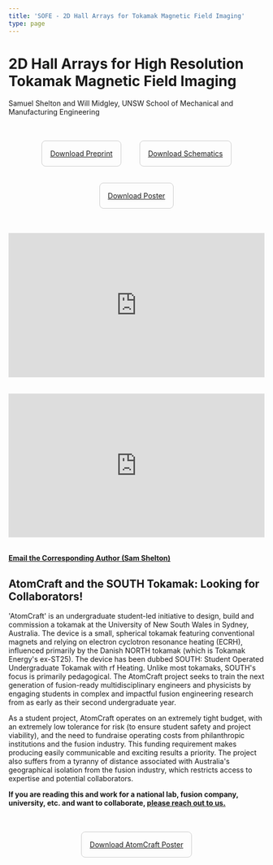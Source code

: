 ```yaml
---
title: 'SOFE - 2D Hall Arrays for Tokamak Magnetic Field Imaging'
type: page
---
```


# 2D Hall Arrays for High Resolution Tokamak Magnetic Field Imaging

Samuel Shelton and Will Midgley, UNSW School of Mechanical and Manufacturing Engineering

<div style="max-width: 800px; margin: 2rem auto; font-family: -apple-system, BlinkMacSystemFont, 'Segoe UI', system-ui, sans-serif;">

  <!-- PDF Download Buttons -->
  <div style="text-align: center; margin: 2rem 0;">
    <div style="display: inline-block; margin: 1rem; padding: 1rem; border: 1px solid #ccc; border-radius: 8px;">
      <a class="btn btn-primary" href="/preprint.pdf" download="HallArray_preprint_SOFE2025.pdf">
        <i class="fa-solid fa-file-pdf"></i> Download Preprint
      </a>
    </div>
    <div style="display: inline-block; margin: 1rem; padding: 1rem; border: 1px solid #ccc; border-radius: 8px;">
      <a class="btn btn-primary" href="/schematics.pdf" download="HallArray_schematics_SOFE2025.pdf">
        <i class="fa-solid fa-diagram-project"></i> Download Schematics
      </a>
    </div>
    <div style="display: inline-block; margin: 1rem; padding: 1rem; border: 1px solid #ccc; border-radius: 8px;">
      <a class="btn btn-primary" href="/samsh_poster.pdf" download="HallArray_poster_SOFE2025.pdf">
        <i class="fa-solid fa-image"></i> Download Poster
      </a>
    </div>
  </div>
</div>

<!-- YouTube Video Embed (Responsive) -->
<div style="position: relative; padding-bottom: 56.25%; height: 0; overflow: hidden; max-width: 100%; margin: 2rem auto;">
  <iframe
    src="https://www.youtube.com/embed/P6wqNETKNN4?si=UMlj_ibSfwQWm3iC"
    title="SOFE Hall Array: Bar Magnet Demonstration"
    style="position: absolute; top: 0; left: 0; width: 100%; height: 100%;"
    frameborder="0"
    allow="accelerometer; autoplay; clipboard-write; encrypted-media; gyroscope; picture-in-picture; web-share"
    referrerpolicy="strict-origin-when-cross-origin"
    allowfullscreen
  ></iframe>
</div>

<div style="position: relative; padding-bottom: 56.25%; height: 0; overflow: hidden; max-width: 100%; margin: 2rem auto;">
  <iframe
    src="https://www.youtube.com/embed/roVHeTKtLwU?si=cTpXwO1Yk-aoryQA"
    title="SOFE Hall Array: Screwdriver Demonstration"
    style="position: absolute; top: 0; left: 0; width: 100%; height: 100%;"
    frameborder="0"
    allow="accelerometer; autoplay; clipboard-write; encrypted-media; gyroscope; picture-in-picture; web-share"
    referrerpolicy="strict-origin-when-cross-origin"
    allowfullscreen
  ></iframe>
</div>

**[Email the Corresponding Author (Sam Shelton)](mailto:s.shelton@unsw.edu.au)**

## AtomCraft and the SOUTH Tokamak: Looking for Collaborators!

'AtomCraft' is an undergraduate student-led initiative to design, build and commission a tokamak at the University of New South Wales in Sydney, Australia. The device is a small, spherical tokamak featuring conventional magnets and relying on electron cyclotron resonance heating (ECRH), influenced primarily by the Danish NORTH tokamak (which is Tokamak Energy's ex-ST25). The device has been dubbed SOUTH: Student Operated Undergraduate Tokamak with rf Heating. Unlike most tokamaks, SOUTH's focus is primarily pedagogical. The AtomCraft project seeks to train the next generation of fusion-ready multidisciplinary engineers and physicists by engaging students in complex and impactful fusion engineering research from as early as their second undergraduate year.

As a student project, AtomCraft operates on an extremely tight budget, with an extremely low tolerance for risk (to ensure student safety and project viability), and the need to fundraise operating costs from philanthropic institutions and the fusion industry. This funding requirement makes producing easily communicable and exciting results a priority. The project also suffers from a tyranny of distance associated with Australia's geographical isolation from the fusion industry, which restricts access to expertise and potential collaborators.

**If you are reading this and work for a national lab, fusion company, university, etc. and want to collaborate, [please reach out to us.](https://linktr.ee/atomcraftunsw)**

<div style="max-width: 800px; margin: 2rem auto; font-family: -apple-system, BlinkMacSystemFont, 'Segoe UI', system-ui, sans-serif;">

  <!-- PDF Download Buttons -->
  <div style="text-align: center; margin: 2rem 0;">
    <div style="display: inline-block; margin: 1rem; padding: 1rem; border: 1px solid #ccc; border-radius: 8px;">
      <a class="btn btn-primary" href="/AtomCraft_Poster_SOFE25.pdf" download="AtomCraft_Poster_SOFE2025.pdf">
        <i class="fa-solid fa-image"></i> Download AtomCraft Poster
      </a>
    </div>
</div>